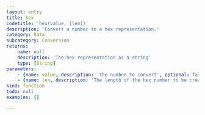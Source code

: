 ```yaml
---
layout: entry
title: hex
codetitle: 'hex(value, [len])'
description: 'Convert a number to a hex representation.'
category: Data
subcategory: Conversion
returns:
    name: null
    description: 'The hex representation as a string'
    type: [String]
parameters:
    - {name: value, description: 'The number to convert', optional: false, type: [Number]}
    - {name: len, description: 'The length of the hex number to be created, default: `8`', optional: true, type: [Number]}
kind: function
todo: null
examples: []

---
```

